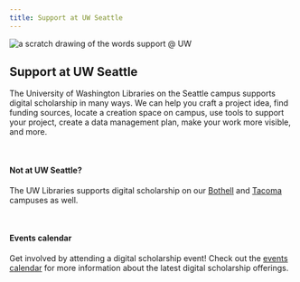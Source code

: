 ```yaml
---
title: Support at UW Seattle
---
```


<img src="/course-in-a-box/img/banners/uw-support.png" alt="a scratch drawing of the words support @ UW" class="img-fluid">

## Support at UW Seattle

The University of Washington Libraries on the Seattle campus supports digital scholarship in many ways. We can help you craft a project idea, find funding sources, locate a creation space on campus, use tools to support your project, create a data management plan, make your work more visible, and more.

<br>

#### Not at UW Seattle?

The UW Libraries supports digital scholarship on our [Bothell](https://guides.lib.uw.edu/bothell/digitalscholarship) and [Tacoma](https://guides.lib.uw.edu/tacdigitalscholarship) campuses as well.

<br>

#### Events calendar

Get involved by attending a digital scholarship event! Check out the [events calendar](https://www.lib.washington.edu/digitalscholarship/calendar) for more information about the latest digital scholarship offerings.
